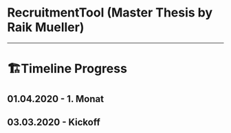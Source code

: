 # RecruitmentTool (Master Thesis by Raik Mueller) 





---

# 🏗Timeline Progress

## 01.04.2020 - 1. Monat


## 03.03.2020 - Kickoff
